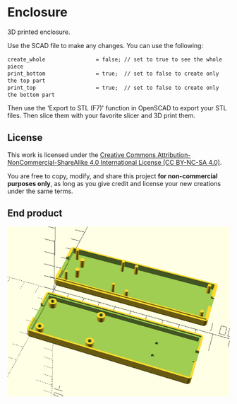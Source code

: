 # Enclosure

3D printed enclosure.

Use the SCAD file to make any changes. You can use the following:

```
create_whole                = false; // set to true to see the whole piece
print_bottom                = true;  // set to false to create only the top part
print_top                   = true;  // set to false to create only the bottom part
```

Then use the 'Export to STL (F7)' function in OpenSCAD to export your STL files. Then slice them with your favorite slicer and 3D print them.

## License
This work is licensed under the [Creative Commons Attribution-NonCommercial-ShareAlike 4.0 International License (CC BY-NC-SA 4.0)](https://creativecommons.org/licenses/by-nc-sa/4.0/).

You are free to copy, modify, and share this project **for non-commercial purposes only**, as long as you give credit and license your new creations under the same terms.

## End product

![Enclosure](metahack_housing.png)

